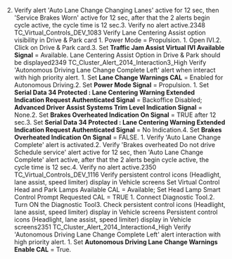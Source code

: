 2. Verify alert 'Auto Lane Change Changing Lanes' active for 12 sec, then 'Service Brakes Worn' active for 12 sec, after that the 2 alerts begin cycle active, the cycle time is 12 sec.3. Verify no alert active.2348 TC_Virtual_Controls_DEV_1083 Verify Lane Centering Assist option visibility in Drive & Park card 1. Power Mode = Propulsion. 1. Open IVI.2. Click on Drive & Park card.3. Set **Traffic Jam Assist Virtual IVI Available Signal** = Available. Lane Centering Assist Option in Drive & Park should be displayed2349 TC_Cluster_Alert_2014_Interaction3_High Verify 'Autonomous Driving Lane Change Complete Left' alert when interact with high priority alert. 1. Set **Lane Change Warnings CAL** = Enabled for Autonomous Driving.2. Set **Power Mode Signal** = Propulsion. 1. Set **Serial Data 34 Protected : Lane Centering Warning Extended Indication Request Authenticated Signal** = Backoffice Disabled; **Advanced Driver Assist Systems Trim Level Indication Signal** = None.2. Set **Brakes Overheated Indication On Signal** = TRUE after 12 sec.3. Set **Serial Data 34 Protected : Lane Centering Warning Extended Indication Request Authenticated Signal** = No Indication.4. Set **Brakes Overheated Indication On Signal** = FALSE. 1. Verify 'Auto Lane Change Complete' alert is activated.2. Verify 'Brakes overheated Do not drive Schedule service' alert active for 12 sec, then 'Auto Lane Change Complete' alert active, after that the 2 alerts begin cycle active, the cycle time is 12 sec.4. Verify no alert active.2350 TC_Virtual_Controls_DEV_1116 Verify persistent control icons (Headlight, lane assist, speed limiter) display in Vehicle screens Set Virtual Control Head and Park Lamps Available CAL = Available; Set Head Lamp Smart Control Prompt Requested CAL = TRUE 1. Connect Diagnostic Tool.2. Turn ON the Diagnostic Tool3. Check persistent control icons (Headlight, lane assist, speed limiter) display in Vehicle screens Persistent control icons (Headlight, lane assist, speed limiter) display in Vehicle screens2351 TC_Cluster_Alert_2014_Interaction4_High Verify 'Autonomous Driving Lane Change Complete Left' alert interaction with high priority alert. 1. Set **Autonomous Driving Lane Change Warnings Enable CAL** = True.